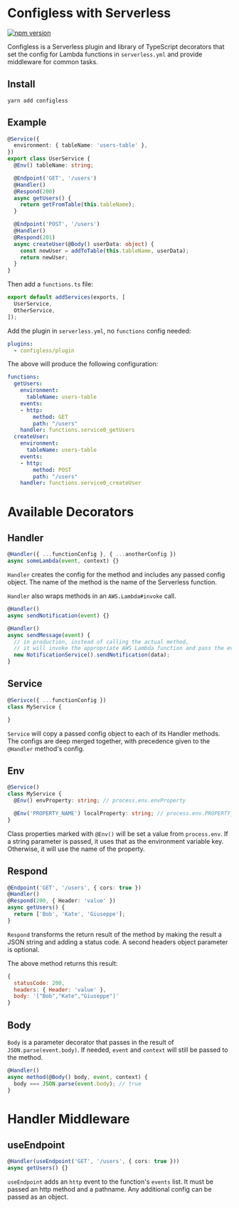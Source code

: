 # Configless with Serverless
[![npm version](https://badge.fury.io/js/configless.svg)](https://badge.fury.io/js/configless)

Configless is a Serverless plugin and library of TypeScript decorators that set the config for Lambda functions in `serverless.yml`
and provide middleware for common tasks.

## Install

```
yarn add configless
```

## Example

```ts
@Service({
  environment: { tableName: 'users-table' },
})
export class UserService {
  @Env() tableName: string;

  @Endpoint('GET', '/users')
  @Handler()
  @Respond(200)
  async getUsers() {
    return getFromTable(this.tableName);
  }

  @Endpoint('POST', '/users')
  @Handler()
  @Respond(201)
  async createUser(@Body() userData: object) {
    const newUser = addToTable(this.tableName, userData);
    return newUser;
  }
}
```

Then add a `functions.ts` file:

```ts
export default addServices(exports, [
  UserService,
  OtherService,
]);
```

Add the plugin in `serverless.yml`, no `functions` config needed:

```yaml
plugins:
  - configless/plugin
```

The above will produce the following configuration:
```yaml
functions:
  getUsers:
    environment:
      tableName: users-table
    events:
    - http:
        method: GET
        path: "/users"
    handler: functions.service0_getUsers
  createUser:
    environment:
      tableName: users-table
    events:
    - http:
        method: POST
        path: "/users"
    handler: functions.service0_createUser
```

# Available Decorators

## Handler

```ts
@Handler({ ...functionConfig }, { ...anotherConfig })
async someLambda(event, context) {}
```

`Handler` creates the config for the method and includes any passed config object.
The name of the method is the name of the Serverless function.

`Handler` also wraps methods in an `AWS.Lambda#invoke` call.

```ts
@Handler()
async sendNotification(event) {}

@Handler()
async sendMessage(event) {
  // in production, instead of calling the actual method,
  // it will invoke the appropriate AWS Lambda function and pass the event data
  new NotificationService().sendNotification(data);
}
```

## Service

```ts
@Serivce({ ...functionConfig })
class MyService {

}
```

`Service` will copy a passed config object to each of its Handler methods.
The configs are deep merged together, with precedence given to the `@Handler` method's config.

## Env

```ts
@Service()
class MyService {
  @Env() envProperty: string; // process.env.envProperty

  @Env('PROPERTY_NAME') localProperty: string; // process.env.PROPERTY_NAME
}
```

Class properties marked with `@Env()` will be set a value from `process.env`.
If a string parameter is passed, it uses that as the environment variable key.
Otherwise, it will use the name of the property.

## Respond

```ts
@Endpoint('GET', '/users', { cors: true })
@Handler()
@Respond(200, { Header: 'value' })
async getUsers() {
  return ['Bob', 'Kate', 'Giuseppe'];
}
```

`Respond` transforms the return result of the method by making the result a JSON string and adding a status code.
A second headers object parameter is optional.

The above method returns this result:
```js
{
  statusCode: 200,
  headers: { Header: 'value' },
  body: '["Bob","Kate","Giuseppe"]'
}
```

## Body

`Body` is a parameter decorator that passes in the result of `JSON.parse(event.body)`.
If needed, `event` and `context` will still be passed to the method.

```ts
@Handler()
async method(@Body() body, event, context) {
  body === JSON.parse(event.body); // true
}
```

# Handler Middleware

## useEndpoint

```ts
@Handler(useEndpoint('GET', '/users', { cors: true }))
async getUsers() {}
```

`useEndpoint` adds an `http` event to the function's `events` list.
It must be passed an http method and a pathname.
Any additional config can be passed as an object.
